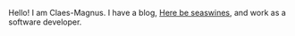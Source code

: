 Hello!
I am Claes-Magnus. I have a blog, [Here be seaswines](https://herebeseaswines.net), and work as a software developer.
